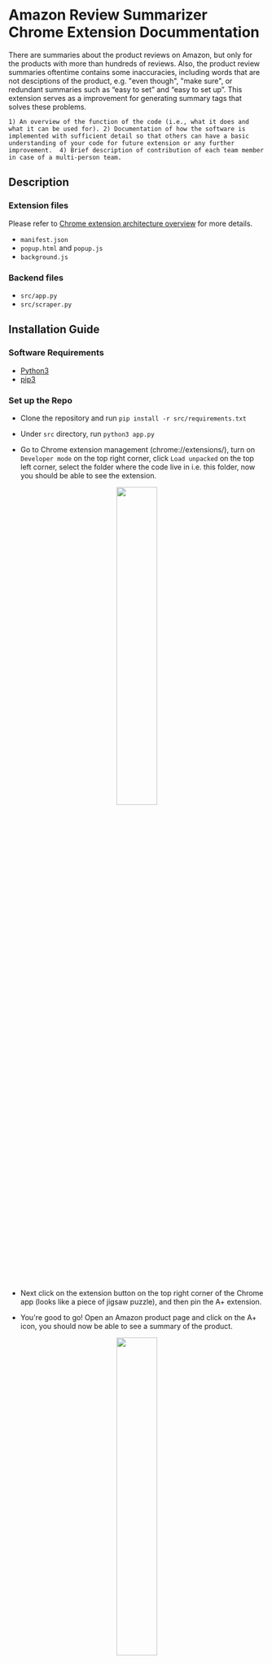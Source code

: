 # Amazon Review Summarizer Chrome Extension Docummentation
There are summaries about the product reviews on Amazon, but only for the products with more than hundreds of reviews. Also, the product review summaries oftentime contains some inaccuracies, including words that are not desciptions of the product, e.g. "even though", "make sure", or redundant summaries such as “easy to set” and “easy to set up”. This extension serves as a improvement for generating summary tags that solves these problems.

``` 1) An overview of the function of the code (i.e., what it does and what it can be used for). 2) Documentation of how the software is implemented with sufficient detail so that others can have a basic understanding of your code for future extension or any further improvement.  4) Brief description of contribution of each team member in case of a multi-person team. ```
## Description
### Extension files
Please refer to [Chrome extension architecture overview](https://developer.chrome.com/docs/extensions/mv3/architecture-overview/) for more details.
* `manifest.json`
* `popup.html` and ``popup.js``  
* `background.js`
### Backend files
* `src/app.py`
* `src/scraper.py`

## Installation Guide
### Software Requirements
* [Python3](https://www.python.org/downloads/) 
* [pip3](https://pip.pypa.io/en/stable/installation/)

### Set up the Repo
* Clone the repository and run `pip install -r src/requirements.txt`

* Under `src` directory, run `python3 app.py`

* Go to Chrome extension management (chrome://extensions/), turn on `Developer mode` on the top right corner, click `Load unpacked` on the top left corner, select the folder where the code live in i.e. this folder, now you should be able to see the extension.
<p align="center"><img src="/images/extension.png" width="40%"/><p>

* Next click on the extension button on the top right corner of the Chrome app (looks like a piece of jigsaw puzzle), and then pin the A+ extension.
 
* You're good to go! Open an Amazon product page and click on the A+ icon, you should now be able to see a summary of the product.
<p align="center"><img src="/images/extension_demo.png" width="40%"/><p>

## Authors:
Jiaqi Cao, Yuxin Wang, Naifu Zheng, Yige Feng
